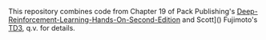 This repository combines code from Chapter 19 of Pack Publishing's
[Deep-Reinforcement-Learning-Hands-On-Second-Edition](https://github.com/PacktPublishing/Deep-Reinforcement-Learning-Hands-On-Second-Edition) and 
Scott]() Fujimoto's [TD3](https://www.youtube.com/watch?v=ZwU9SqO0udU), q.v. for details.
